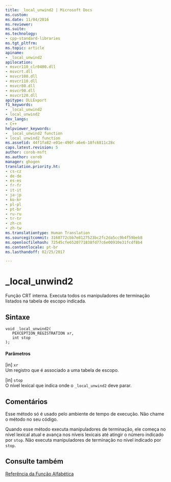 ```yaml
---
title: _local_unwind2 | Microsoft Docs
ms.custom: 
ms.date: 11/04/2016
ms.reviewer: 
ms.suite: 
ms.technology:
- cpp-standard-libraries
ms.tgt_pltfrm: 
ms.topic: article
apiname:
- _local_unwind2
apilocation:
- msvcr110_clr0400.dll
- msvcrt.dll
- msvcr100.dll
- msvcr110.dll
- msvcr80.dll
- msvcr90.dll
- msvcr120.dll
apitype: DLLExport
f1_keywords:
- _local_unwind2
- local_unwind2
dev_langs:
- C++
helpviewer_keywords:
- _local_unwind2 function
- local_unwind2 function
ms.assetid: 44f1fa82-e01e-490f-a6e6-18fc6811c28c
caps.latest.revision: 5
author: corob-msft
ms.author: corob
manager: ghogen
translation.priority.ht:
- cs-cz
- de-de
- es-es
- fr-fr
- it-it
- ja-jp
- ko-kr
- pl-pl
- pt-br
- ru-ru
- tr-tr
- zh-cn
- zh-tw
ms.translationtype: Human Translation
ms.sourcegitcommit: 3168772cbb7e8127523bc2fc2da5cc9b4f59beb8
ms.openlocfilehash: 72545cfe6520771838fd77c6e00910e31fcdf8b4
ms.contentlocale: pt-br
ms.lasthandoff: 02/25/2017

---
```

# <a name="localunwind2"></a>_local_unwind2
Função CRT interna. Executa todos os manipuladores de terminação listados na tabela de escopo indicada.  
  
## <a name="syntax"></a>Sintaxe  
  
```  
void _local_unwind2(  
   PEXCEPTION_REGISTRATION xr,  
   int stop  
);  
```  
  
#### <a name="parameters"></a>Parâmetros  
 [in] `xr`  
 Um registro que é associado a uma tabela de escopo.  
  
 [in] `stop`  
 O nível lexical que indica onde o `_local_unwind2` deve parar.  
  
## <a name="remarks"></a>Comentários  
 Esse método só é usado pelo ambiente de tempo de execução. Não chame o método no seu código.  
  
 Quando esse método executa manipuladores de terminação, ele começa no nível lexical atual e avança nos níveis lexicais até atingir o número indicado por `stop`. Não executa manipuladores de terminação no nível indicado por `stop`.  
  
## <a name="see-also"></a>Consulte também  
 [Referência da Função Alfabética](../c-runtime-library/reference/crt-alphabetical-function-reference.md)
